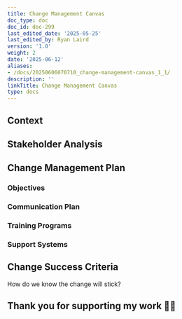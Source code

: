 ```yaml
---
title: Change Management Canvas
doc_type: doc
doc_id: doc-299
last_edited_date: '2025-05-25'
last_edited_by: Ryan Laird
version: '1.0'
weight: 2
date: '2025-06-12'
aliases:
- /docs/20250606070710_change-management-canvas_1_1/
description: ''
linkTitle: Change Management Canvas
type: docs
---
```


<!-- Unsupported block type: callout -->

## Context

<!-- Unsupported block type: divider -->

<!-- Unsupported block type: column_list -->

<!-- Unsupported block type: column_list -->

## Stakeholder Analysis

<!-- Unsupported block type: divider -->

<!-- Unsupported block type: column_list -->

## Change Management Plan

<!-- Unsupported block type: divider -->

### Objectives

<!-- Unsupported block type: column_list -->

### Communication Plan

<!-- Unsupported block type: table -->

### Training Programs 

<!-- Unsupported block type: table -->

### Support Systems 

<!-- Unsupported block type: table -->









## Change Success Criteria  

<!-- Unsupported block type: divider -->

How do we know the change will stick? 



<!-- Unsupported block type: table -->











<!-- Unsupported block type: divider -->



## Thank you for supporting my work 🙏🏼 

<!-- Unsupported block type: column_list -->
